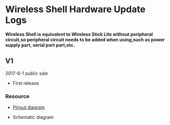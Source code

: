 # Wireless Shell  Hardware Update Logs

**Wireless Shell is equivalent to Wireless Stick Lite without peripheral circuit,so peripheral circuit needs to be added when using,such as power supply part, serial port part,etc.**

## V1

2017-6-1 public sale

- First release

  

### Resource

- [Pinout diagram](http://resource.heltec.cn/download/Wireless_Shell/Wireless_Shell.pdf)

- Schematic diagram

  ```Tip:: The schematic diagram of Wireless Stick is restricted technical data,it will become downloadable after purchase.Please click following link.
  
  ```

[]()